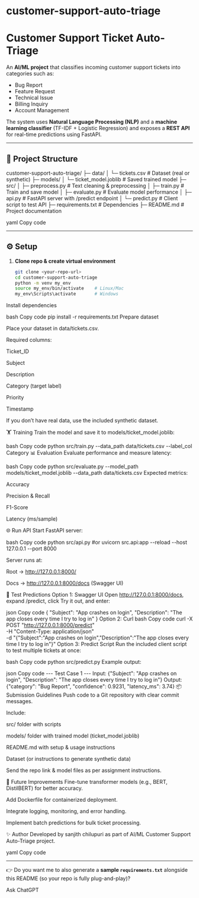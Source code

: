 # customer-support-auto-triage
# Customer Support Ticket Auto-Triage

An **AI/ML project** that classifies incoming customer support tickets into categories such as:

- Bug Report  
- Feature Request  
- Technical Issue  
- Billing Inquiry  
- Account Management  

The system uses **Natural Language Processing (NLP)** and a **machine learning classifier** (TF-IDF + Logistic Regression) and exposes a **REST API** for real-time predictions using FastAPI.

---

## 📂 Project Structure

customer-support-auto-triage/
├─ data/
│ └─ tickets.csv # Dataset (real or synthetic)
├─ models/
│ └─ ticket_model.joblib # Saved trained model
├─ src/
│ ├─ preprocess.py # Text cleaning & preprocessing
│ ├─ train.py # Train and save model
│ ├─ evaluate.py # Evaluate model performance
│ ├─ api.py # FastAPI server with /predict endpoint
│ └─ predict.py # Client script to test API
├─ requirements.txt # Dependencies
├─ README.md # Project documentation

yaml
Copy code

---

## ⚙️ Setup

1. **Clone repo & create virtual environment**
   ```bash
   git clone <your-repo-url>
   cd customer-support-auto-triage
   python -m venv my_env
   source my_env/bin/activate    # Linux/Mac
   my_env\Scripts\activate       # Windows
Install dependencies

bash
Copy code
pip install -r requirements.txt
Prepare dataset

Place your dataset in data/tickets.csv.

Required columns:

Ticket_ID

Subject

Description

Category (target label)

Priority

Timestamp

If you don’t have real data, use the included synthetic dataset.

🏋️ Training
Train the model and save it to models/ticket_model.joblib:

bash
Copy code
python src/train.py --data_path data/tickets.csv --label_col Category
📊 Evaluation
Evaluate performance and measure latency:

bash
Copy code
python src/evaluate.py --model_path models/ticket_model.joblib --data_path data/tickets.csv
Expected metrics:

Accuracy

Precision & Recall

F1-Score

Latency (ms/sample)

🌐 Run API
Start FastAPI server:

bash
Copy code
python src/api.py
#or 
uvicorn src.api:app --reload --host 127.0.0.1 --port 8000

Server runs at:

Root → http://127.0.0.1:8000/

Docs → http://127.0.0.1:8000/docs (Swagger UI)

🤖 Test Predictions
Option 1: Swagger UI
Open http://127.0.0.1:8000/docs, expand /predict, click Try it out, and enter:

json
Copy code
{
  "Subject": "App crashes on login",
  "Description": "The app closes every time I try to log in"
}
Option 2: Curl
bash
Copy code
curl -X POST "http://127.0.0.1:8000/predict" \
 -H "Content-Type: application/json" \
 -d "{\"Subject\":\"App crashes on login\",\"Description\":\"The app closes every time I try to log in\"}"
Option 3: Predict Script
Run the included client script to test multiple tickets at once:

bash
Copy code
python src/predict.py
Example output:

json
Copy code
--- Test Case 1 ---
Input: {"Subject": "App crashes on login", "Description": "The app closes every time I try to log in"}
Output: {"category": "Bug Report", "confidence": 0.9231, "latency_ms": 3.74}
📦 Submission Guidelines
Push code to a Git repository with clear commit messages.

Include:

src/ folder with scripts

models/ folder with trained model (ticket_model.joblib)

README.md with setup & usage instructions

Dataset (or instructions to generate synthetic data)

Send the repo link & model files as per assignment instructions.

🚀 Future Improvements
Fine-tune transformer models (e.g., BERT, DistilBERT) for better accuracy.

Add Dockerfile for containerized deployment.

Integrate logging, monitoring, and error handling.

Implement batch predictions for bulk ticket processing.

✨ Author
Developed by sanjith chilupuri as part of AI/ML Customer Support Auto-Triage project.

yaml
Copy code

---

👉 Do you want me to also generate a **sample `requirements.txt`** alongside this README (so your repo is fully plug-and-play)?







Ask ChatGPT
